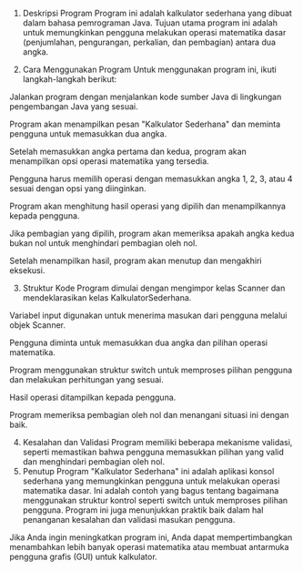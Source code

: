 

1. Deskripsi Program
Program ini adalah kalkulator sederhana yang dibuat dalam bahasa pemrograman Java. Tujuan utama program ini adalah untuk memungkinkan pengguna melakukan operasi matematika dasar (penjumlahan, pengurangan, perkalian, dan pembagian) antara dua angka.

2. Cara Menggunakan Program
Untuk menggunakan program ini, ikuti langkah-langkah berikut:

Jalankan program dengan menjalankan kode sumber Java di lingkungan pengembangan Java yang sesuai.

Program akan menampilkan pesan "Kalkulator Sederhana" dan meminta pengguna untuk memasukkan dua angka.

Setelah memasukkan angka pertama dan kedua, program akan menampilkan opsi operasi matematika yang tersedia.

Pengguna harus memilih operasi dengan memasukkan angka 1, 2, 3, atau 4 sesuai dengan opsi yang diinginkan.

Program akan menghitung hasil operasi yang dipilih dan menampilkannya kepada pengguna.

Jika pembagian yang dipilih, program akan memeriksa apakah angka kedua bukan nol untuk menghindari pembagian oleh nol.

Setelah menampilkan hasil, program akan menutup dan mengakhiri eksekusi.

3. Struktur Kode
Program dimulai dengan mengimpor kelas Scanner dan mendeklarasikan kelas KalkulatorSederhana.

Variabel input digunakan untuk menerima masukan dari pengguna melalui objek Scanner.

Pengguna diminta untuk memasukkan dua angka dan pilihan operasi matematika.

Program menggunakan struktur switch untuk memproses pilihan pengguna dan melakukan perhitungan yang sesuai.

Hasil operasi ditampilkan kepada pengguna.

Program memeriksa pembagian oleh nol dan menangani situasi ini dengan baik.

4. Kesalahan dan Validasi
Program memiliki beberapa mekanisme validasi, seperti memastikan bahwa pengguna memasukkan pilihan yang valid dan menghindari pembagian oleh nol.
5. Penutup
Program "Kalkulator Sederhana" ini adalah aplikasi konsol sederhana yang memungkinkan pengguna untuk melakukan operasi matematika dasar. Ini adalah contoh yang bagus tentang bagaimana menggunakan struktur kontrol seperti switch untuk memproses pilihan pengguna. Program ini juga menunjukkan praktik baik dalam hal penanganan kesalahan dan validasi masukan pengguna.

Jika Anda ingin meningkatkan program ini, Anda dapat mempertimbangkan menambahkan lebih banyak operasi matematika atau membuat antarmuka pengguna grafis (GUI) untuk kalkulator.

